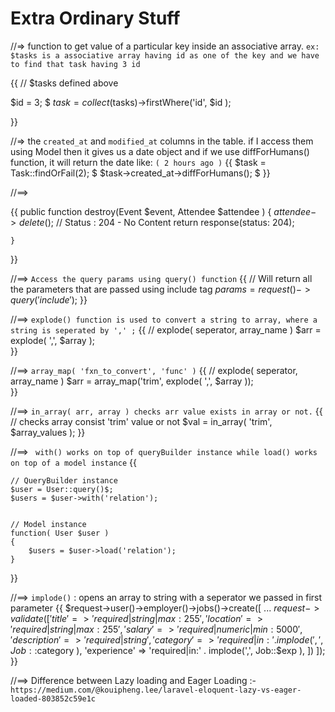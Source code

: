 #                                             Extra Ordinary Stuff 

//=> function to get value of a particular key inside an associative array.
`ex: $tasks is a associative array having id as one of the key and we have to find that task having 3 id`

{{
// $tasks defined above

$id = 3;                                                                                                   $
$task = collect($tasks)->firstWhere('id', $id );

}}



//=> the `created_at` and `modified_at` columns in the table. if I access them using Model then it gives us a date object and if we use diffForHumans() function, it will return the date like: `( 2 hours ago )`
{{
    $task = Task::findOrFail(2);                                                                                     $
    $task->created_at->diffForHumans();                                                                              $
}}


//==> 

{{
    public function destroy(Event $event, Attendee $attendee )
    {
        $attendee->delete();$
        // Status : 204 - No Content
        return response(status: 204);
        
    }
}}



//==> `Access the query params using query() function`
{{
    // Will return all the parameters that are passed using include tag
    $params = request()->query('include');$
}}



//==> `explode() function is used to convert a string to array, where a string is seperated by ',' ;`
{{
    // explode( seperator, array_name )
    $arr = explode( ',', $array );      
}}



//==> `array_map( 'fxn_to_convert', 'func' )`
{{
    // explode( seperator, array_name )
    $arr = array_map('trim', explode( ',', $array ));      
}}


//==> `in_array( arr, array ) checks arr value exists in array or not.`
{{
    // checks array consist 'trim' value or not
    $val = in_array( 'trim',  $array_values );
}}



//==> ` with() works on top of queryBuilder instance while load() works on top of a model instance`
{{

    // QueryBuilder instance
    $user = User::query()$;
    $users = $user->with('relation');


    // Model instance
    function( User $user )
    {
        $users = $user->load('relation');
    }
}}


//==> `implode()` : opens an array to string with a seperator we passed in first parameter
{{
        $request->user()->employer()->jobs()->create([
            ... $request->validate([
                'title' => 'required|string|max:255',
                'location' => 'required|string|max:255',
                'salary' => 'required|numeric|min:5000',
                'description' => 'required|string',
                'category' => 'required|in:' . implode(',', Job::$category ),
                'experience' => 'required|in:' . implode(',', Job::$exp ),
            ])
        ]);
}}



//==> Difference between Lazy loading and Eager Loading :-
`https://medium.com/@kouipheng.lee/laravel-eloquent-lazy-vs-eager-loaded-803852c59e1c`